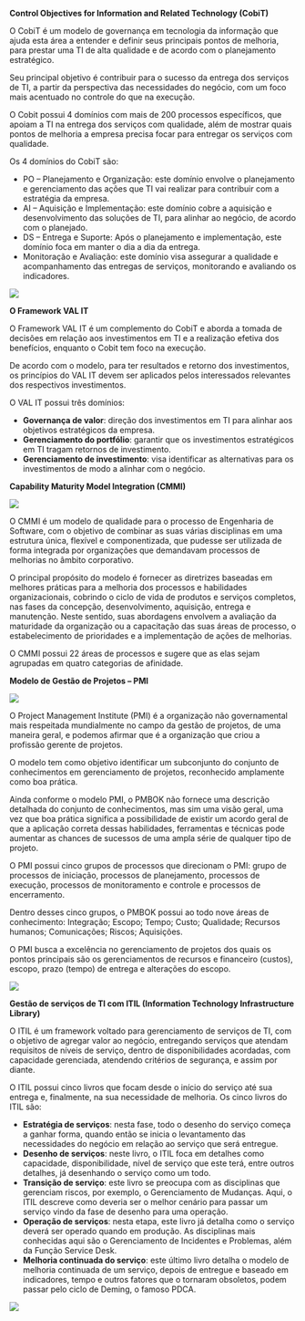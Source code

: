 **Control Objectives for Information and Related Technology (CobiT)**

O CobiT é um modelo de governança em tecnologia da informação que ajuda esta área a entender e definir seus principais pontos de melhoria, para prestar uma TI de alta qualidade e de acordo com o planejamento estratégico.

Seu principal objetivo é contribuir para o sucesso da entrega dos serviços de TI, a partir da perspectiva das necessidades do negócio, com um foco mais acentuado no controle do que na execução.

O Cobit possui 4 domínios com mais de 200 processos específicos, que apoiam a TI na entrega dos serviços com qualidade, além de mostrar quais pontos de melhoria a empresa precisa focar para entregar os serviços com qualidade.

Os 4 domínios do CobiT são:

- PO – Planejamento e Organização: este domínio envolve o planejamento e gerenciamento das ações que TI vai realizar para contribuir com a estratégia da empresa.
- AI – Aquisição e Implementação: este domínio cobre a aquisição e desenvolvimento das soluções de TI, para alinhar ao negócio, de acordo com o planejado.
- DS – Entrega e Suporte: Após o planejamento e implementação, este domínio foca em manter o dia a dia da entrega.
- Monitoração e Avaliação: este domínio visa assegurar a qualidade e acompanhamento das entregas de serviços, monitorando e avaliando os indicadores.

[![](https://img.uninove.br/static/0/0/0/0/0/0/6/2/5/4/0/6254038/cobit.jpg)](https://img.uninove.br/static/0/0/0/0/0/0/6/2/5/4/0/6254038/cobit.jpg)

**O Framework VAL IT**

O Framework VAL IT é um complemento do CobiT e aborda a tomada de decisões em relação aos investimentos em TI e a realização efetiva dos benefícios, enquanto o Cobit tem foco na execução.

De acordo com o modelo, para ter resultados e retorno dos investimentos, os princípios do VAL IT devem ser aplicados pelos interessados relevantes dos respectivos investimentos.

O VAL IT possui três domínios:

- **Governança de valor**: direção dos investimentos em TI para alinhar aos objetivos estratégicos da empresa.
- **Gerenciamento do portfólio**: garantir que os investimentos estratégicos em TI tragam retornos de investimento.
- **Gerenciamento de investimento**: visa identificar as alternativas para os investimentos de modo a alinhar com o negócio.

**Capability Maturity Model Integration (CMMI)**

[![](https://img.uninove.br/static/0/0/0/0/0/0/6/2/5/4/0/6254058/quadro2.jpg)](https://img.uninove.br/static/0/0/0/0/0/0/6/2/5/4/0/6254058/quadro2.jpg)

O CMMI é um modelo de qualidade para o processo de Engenharia de Software, com o objetivo de combinar as suas várias disciplinas em uma estrutura única, flexível e componentizada, que pudesse ser utilizada de forma integrada por organizações que demandavam processos de melhorias no âmbito corporativo.

O principal propósito do modelo é fornecer as diretrizes baseadas em melhores práticas para a melhoria dos processos e habilidades organizacionais, cobrindo o ciclo de vida de produtos e serviços completos, nas fases da concepção, desenvolvimento, aquisição, entrega e manutenção. Neste sentido, suas abordagens envolvem a avaliação da maturidade da organização ou a capacitação das suas áreas de processo, o estabelecimento de prioridades e a implementação de ações de melhorias.

O CMMI possui 22 áreas de processos e sugere que as elas sejam agrupadas em quatro categorias de afinidade.

**Modelo de Gestão de Projetos – PMI**

[![](https://img.uninove.br/static/0/0/0/0/0/0/6/2/5/4/1/6254188/cmmi.jpg)](https://img.uninove.br/static/0/0/0/0/0/0/6/2/5/4/1/6254188/cmmi.jpg)

O Project Management Institute (PMI) é a organização não governamental mais respeitada mundialmente no campo da gestão de projetos, de uma maneira geral, e podemos afirmar que é a organização que criou a profissão gerente de projetos.

O modelo tem como objetivo identificar um subconjunto do conjunto de conhecimentos em gerenciamento de projetos, reconhecido amplamente como boa prática.

Ainda conforme o modelo PMI, o PMBOK não fornece uma descrição detalhada do conjunto de conhecimentos, mas sim uma visão geral, uma vez que boa prática significa a possibilidade de existir um acordo geral de que a aplicação correta dessas habilidades, ferramentas e técnicas pode aumentar as chances de sucessos de uma ampla série de qualquer tipo de projeto.

O PMI possui cinco grupos de processos que direcionam o PMI: grupo de processos de iniciação, processos de planejamento, processos de execução, processos de monitoramento e controle e processos de encerramento.

Dentro desses cinco grupos, o PMBOK possui ao todo nove áreas de conhecimento: Integração; Escopo; Tempo; Custo; Qualidade; Recursos humanos; Comunicações; Riscos; Aquisições.

O PMI busca a excelência no gerenciamento de projetos dos quais os pontos principais são os gerenciamentos de recursos e financeiro (custos), escopo, prazo (tempo) de entrega e alterações do escopo.

[![](https://img.uninove.br/static/0/0/0/0/0/0/6/2/5/4/2/6254219/areas-do-conhecimento.jpg)](https://img.uninove.br/static/0/0/0/0/0/0/6/2/5/4/2/6254219/areas-do-conhecimento.jpg)

**Gestão de serviços de TI com ITIL (Information Technology Infrastructure Library)**

O ITIL é um framework voltado para gerenciamento de serviços de TI, com o objetivo de agregar valor ao negócio, entregando serviços que atendam requisitos de níveis de serviço, dentro de disponibilidades acordadas, com capacidade gerenciada, atendendo critérios de segurança, e assim por diante.

O ITIL possui cinco livros que focam desde o início do serviço até sua entrega e, finalmente, na sua necessidade de melhoria. Os cinco livros do ITIL são:

- **Estratégia de serviços**: nesta fase, todo o desenho do serviço começa a ganhar forma, quando então se inicia o levantamento das necessidades do negócio em relação ao serviço que será entregue.
- **Desenho de serviços**: neste livro, o ITIL foca em detalhes como capacidade, disponibilidade, nível de serviço que este terá, entre outros detalhes, já desenhando o serviço como um todo.
- **Transição de serviço**: este livro se preocupa com as disciplinas que gerenciam riscos, por exemplo, o Gerenciamento de Mudanças. Aqui, o ITIL descreve como deveria ser o melhor cenário para passar um serviço vindo da fase de desenho para uma operação.
- **Operação de serviços**: nesta etapa, este livro já detalha como o serviço deverá ser operado quando em produção. As disciplinas mais conhecidas aqui são o Gerenciamento de Incidentes e Problemas, além da Função Service Desk.
- **Melhoria continuada do serviço**: este último livro detalha o modelo de melhoria continuada de um serviço, depois de entregue e baseado em indicadores, tempo e outros fatores que o tornaram obsoletos, podem passar pelo ciclo de Deming, o famoso PDCA.

[![](https://img.uninove.br/static/0/0/0/0/0/0/6/2/5/4/2/6254243/itil.jpg)](https://img.uninove.br/static/0/0/0/0/0/0/6/2/5/4/2/6254243/itil.jpg)